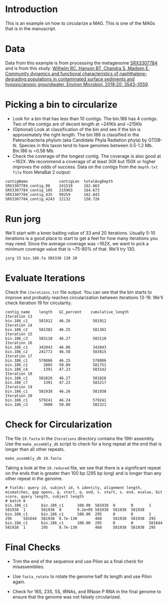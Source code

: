 
<h1> Introduction </h1>

This is an example on how to circularize a MAG.  This is one of the MAGs that is in the manuscript.

<h1> Data </h1>
  
Data from this example is from processing the metagenome [SRX3307784](https://www.ncbi.nlm.nih.gov/sra/?term=SRX3307784) and is from this study: [Wilhelm RC, Hanson BT, Chandra S, Madsen E. Community dynamics and functional characteristics of naphthalene-degrading populations in contaminated surface sediments and hypoxic/anoxic groundwater. Environ Microbiol. 2018;20: 3543–3559]( https://doi.org/10.1111/1462-2920.14309).

<h1> Picking a bin to circularize </h2>

* Look for a bin that has less than 10 contigs. The bin.186 has 4 contigs. Two of the contigs are of decent length at ~241Kb and ~215Kb
* (Optional) Look at classification of the bin and see if the bin is approximately the right length.  The bin.186 is classified in the Patescibacteria phylum (aka Candidate Phyla Radiation phyla) by GTDB-tk.  Species in this taxon tend to have genomes between 0.5-1.2 Mb. Bin.186 is ~0.58 Mb.
* Check the coverage of the longest contig. The coverage is also good at ~162X. We recommend a coverage of at least 30X but 150X or higher improves the odds of success.  Data on the contigs from the `depth.txt file` from MetaBat 2 output:
```
contigName              contigLen  totalAvgDepth	
SRX3307784_contig_86    241519     162.663	      
SRX3307784_contig_105   215963     164.673	      
SRX3307784_contig_435   99259      162.843	      
SRX3307784_contig_4243  22132      158.726	      
```

<h1> Run jorg </h1>

We'll start with a kmer baiting value of 33 and 20 iterations.  Usually 5-10 iterations is a good place to start to get a feel for how many iterations you may need. Since the average coverage was ~162X, we want to pick a minimum coverage value that is ~75-80% of that.  We'll try 130.

`jorg 33 bin.186.fa SRX330 130 20`

<h1> Evaluate Iterations </h1>

Check the `iterations.txt` file output.  You can see that the bin starts to improve and probably reaches circularization between iterations 13-19. We'll check Iteration 19 for circularity.

```
contig_name    length	GC_percent    cumulative_length
Iteration 13   
bin.186_c1     581912   46.26          581912
Iteration 14                           
bin.186_c2     581382   46.25          581382
Iteration 15                           
bin.186_c3     583110   46.27          583110
Iteration 16                           
bin.186_c1     342043   46.06          342043
bin.186_c2     241772   46.58          583815
Iteration 17                           
bin.186_c1     578886   46.25          578886
bin.186_c2       2865   50.89          581751
bin.186_c4       1391   47.23          583142
Iteration 18                           
bin.186_c1     581826   46.27          581826
bin.186_c7       1391   47.23          583217
Iteration 19                           
bin.186_c1     581938   46.26          581938
Iteration 20                           
bin.186_c1     579241   46.24          579241
bin.186_c3       3080   50.88          582321
```

<h1> Check for Circularization </h1>

The file `19.fasta` in the `Iterations` directory contains the 19th assembly.  Use the `make_assembly_db` script to check for a long repeat at the end that is longer than all other repeats.

```
make_assembly_db 19.fasta
```

Taking a look at the `19.reduced` file, we see that there is a significant repeat on the ends that is greater than 100 bp (295 bp long) and is longer than any other repeat in the genome.

```
# Fields: query id, subject id, % identity, alignment length, mismatches, gap opens, q. start, q. end, s. start, s. end, evalue, bit score, query length, subject length
# batch 0
bin.186_c1      bin.186_c1      100.00  581938  0       0       1       581938  1       581938  0       9.2e+05 581938  581938  581938
bin.186_c1      bin.186_c1      100.00  295     0       0       1       295     581644  581938  8.7e-130        468     581938  581938  295
bin.186_c1      bin.186_c1      100.00  295     0       0       581644  581938  1       295     8.7e-130        468     581938  581938  295
```

<h1> Final Checks </h1>

* Trim the end of the sequence and use Pilon as a final check for misassemblies.

* Use `fasta_rotate` to rotate the genome half its length and use Pilon again.

* Check for 16S, 23S, 5S, tRNAs, and RNase P RNA in the final genome to ensure that the genome was not falsely circularized.
